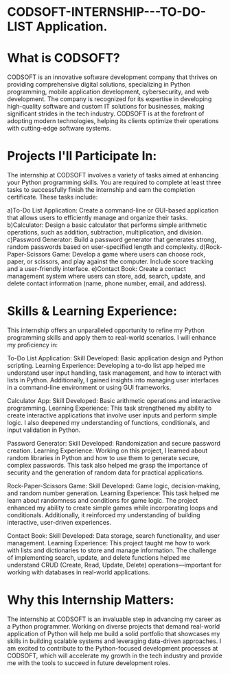 # CODSOFT-INTERNSHIP---TO-DO-LIST Application.
# What is CODSOFT?
CODSOFT is an innovative software development company that thrives on providing comprehensive digital solutions, specializing in Python programming, mobile application development, cybersecurity, and web development. The company is recognized for its expertise in developing high-quality software and custom IT solutions for businesses, making significant strides in the tech industry. CODSOFT is at the forefront of adopting modern technologies, helping its clients optimize their operations with cutting-edge software systems.

# Projects I'll Participate In:
The internship at CODSOFT involves a variety of tasks aimed at enhancing your Python programming skills. You are required to complete at least three tasks to successfully finish the internship and earn the completion certificate. These tasks include:

a)To-Do List Application: Create a command-line or GUI-based application that allows users to efficiently manage and organize their tasks.
b)Calculator: Design a basic calculator that performs simple arithmetic operations, such as addition, subtraction, multiplication, and division.
c)Password Generator: Build a password generator that generates strong, random passwords based on user-specified length and complexity.
d)Rock-Paper-Scissors Game: Develop a game where users can choose rock, paper, or scissors, and play against the computer. Include score tracking and a user-friendly interface.
e)Contact Book: Create a contact management system where users can store, add, search, update, and delete contact information (name, phone number, email, and address).

# Skills & Learning Experience:
This internship offers an unparalleled opportunity to refine my Python programming skills and apply them to real-world scenarios. I will enhance my proficiency in:

To-Do List Application:
Skill Developed: Basic application design and Python scripting.
Learning Experience: Developing a to-do list app helped me understand user input handling, task management, and how to interact with lists in Python. Additionally, I gained insights into managing user interfaces in a command-line environment or using GUI frameworks.

Calculator App:
Skill Developed: Basic arithmetic operations and interactive programming.
Learning Experience: This task strengthened my ability to create interactive applications that involve user inputs and perform simple logic. I also deepened my understanding of functions, conditionals, and input validation in Python.

Password Generator:
Skill Developed: Randomization and secure password creation.
Learning Experience: Working on this project, I learned about random libraries in Python and how to use them to generate secure, complex passwords. This task also helped me grasp the importance of security and the generation of random data for practical applications.

Rock-Paper-Scissors Game:
Skill Developed: Game logic, decision-making, and random number generation.
Learning Experience: This task helped me learn about randomness and conditions for game logic. The project enhanced my ability to create simple games while incorporating loops and conditionals. Additionally, it reinforced my understanding of building interactive, user-driven experiences.

Contact Book:
Skill Developed: Data storage, search functionality, and user management.
Learning Experience: This project taught me how to work with lists and dictionaries to store and manage information. The challenge of implementing search, update, and delete functions helped me understand CRUD (Create, Read, Update, Delete) operations—important for working with databases in real-world applications.

# Why this Internship Matters:

The internship at CODSOFT is an invaluable step in advancing my career as a Python programmer. Working on diverse projects that demand real-world application of Python will help me build a solid portfolio that showcases my skills in building scalable systems and leveraging data-driven approaches. I am excited to contribute to the Python-focused development processes at CODSOFT, which will accelerate my growth in the tech industry and provide me with the tools to succeed in future development roles.
